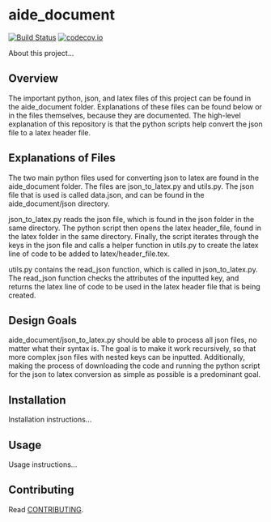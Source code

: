 # aide_document

[![Build Status](https://travis-ci.org/AguaClara/aide_document.svg?branch=master)](https://travis-ci.org/AguaClara/aide_document)
[![codecov.io](https://codecov.io/github/hbetts/orbitalpy/coverage.svg?branch=master)](https://codecov.io/github/AguaClara/aide_document?branch=master)

About this project...
## Overview
The important python, json, and latex files of this project can be found in the aide_document folder. Explanations of these files can be found below or in the files themselves, because they are documented. The high-level explanation of this repository is that the python scripts help convert the json file to a latex header file.  


## Explanations of Files
The two main python files used for converting json to latex are found in the aide_document folder. The files are json_to_latex.py and utils.py. The json file that is used is called data.json, and can be found in the aide_document/json directory. 

json_to_latex.py reads the json file, which is found in the json folder in the same directory. The python script then opens the latex header_file, found in the latex folder in the same directory. Finally, the script iterates through the keys in the json file and calls a helper function in utils.py to create the latex line of code to be added to latex/header_file.tex. 

utils.py contains the read_json function, which is called in json_to_latex.py. The read_json function checks the attributes of the inputted key, and returns the latex line of code to be used in the latex header file that is being created. 

## Design Goals
aide_document/json_to_latex.py should be able to process all json files, no matter what their syntax is. The goal is to make it work recursively, so that more complex json files with nested keys can be inputted. Additionally, making the process of downloading the code and running the python script for the json to latex conversion as simple as possible is a predominant goal. 

## Installation

Installation instructions...

## Usage

Usage instructions...

## Contributing

Read [CONTRIBUTING](CONTRIBUTING.md).
